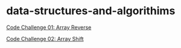 # data-structures-and-algorithims

[Code Challenge 01: Array Reverse](https://github.com/tskyles-401-advanced-javascript/data-structures-and-algorithims/tree/master/code-challenges/01-arrayReverse)

[Code Challenge 02: Array Shift](https://github.com/tskyles-401-advanced-javascript/data-structures-and-algorithims/tree/master/code-challenges/02-arrayShift)
